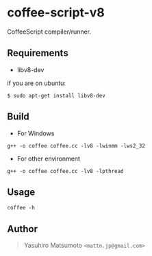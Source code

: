# coffee-script-v8

CoffeeScript compiler/runner.

## Requirements

* libv8-dev

if you are on ubuntu:

```
$ sudo apt-get install libv8-dev
```

## Build

* For Windows

```
g++ -o coffee coffee.cc -lv8 -lwinmm -lws2_32
```

* For other environment

```
g++ -o coffee coffee.cc -lv8 -lpthread
```

## Usage

```
coffee -h
```

## Author

> Yasuhiro Matsumoto `<mattn.jp@gmail.com>`

